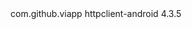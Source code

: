 <dependency>
    <groupId>com.github.viapp</groupId>
    <artifactId>httpclient-android</artifactId>
    <version>4.3.5</version>
</dependency>